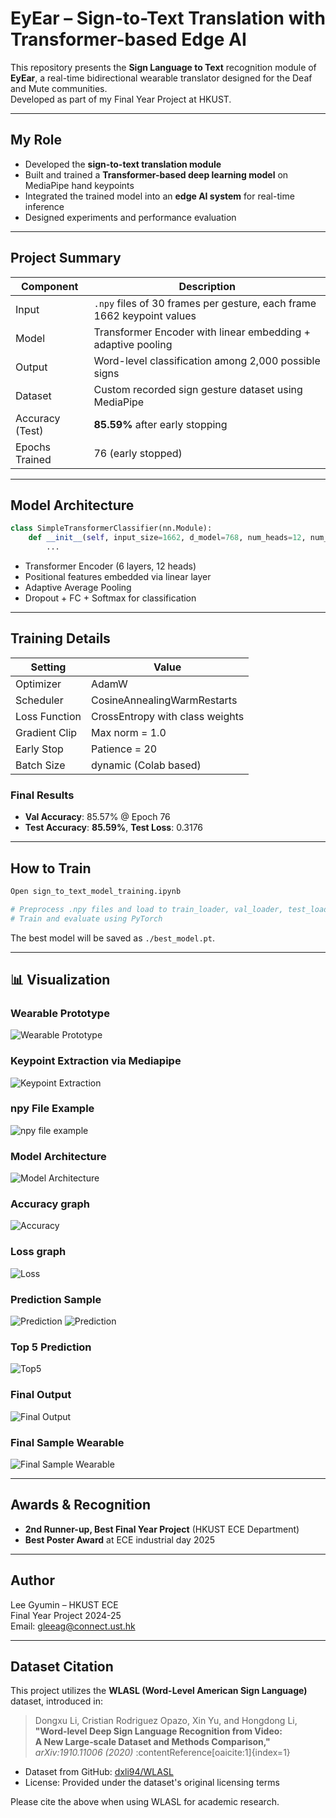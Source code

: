 
#  EyEar – Sign-to-Text Translation with Transformer-based Edge AI

This repository presents the **Sign Language to Text** recognition module of **EyEar**, a real-time bidirectional wearable translator designed for the Deaf and Mute communities.  
Developed as part of my Final Year Project at HKUST.

---

##  My Role

- Developed the **sign-to-text translation module**
- Built and trained a **Transformer-based deep learning model** on MediaPipe hand keypoints
- Integrated the trained model into an **edge AI system** for real-time inference
- Designed experiments and performance evaluation

---

## Project Summary

| Component       | Description |
|------------------|-------------|
| Input            | `.npy` files of 30 frames per gesture, each frame 1662 keypoint values|
| Model            | Transformer Encoder with linear embedding + adaptive pooling |
| Output           | Word-level classification among 2,000 possible signs |
| Dataset          | Custom recorded sign gesture dataset using MediaPipe |
| Accuracy (Test)  | **85.59%** after early stopping |
| Epochs Trained   | 76 (early stopped) |

---

## Model Architecture

```python
class SimpleTransformerClassifier(nn.Module):
    def __init__(self, input_size=1662, d_model=768, num_heads=12, num_layers=6, num_classes=2000):
        ...
```

- Transformer Encoder (6 layers, 12 heads)
- Positional features embedded via linear layer
- Adaptive Average Pooling
- Dropout + FC + Softmax for classification

---

## Training Details

| Setting         | Value       |
|------------------|-------------|
| Optimizer        | AdamW       |
| Scheduler        | CosineAnnealingWarmRestarts |
| Loss Function    | CrossEntropy with class weights |
| Gradient Clip    | Max norm = 1.0 |
| Early Stop       | Patience = 20 |
| Batch Size       | dynamic (Colab based) |

### Final Results

- **Val Accuracy**: 85.57% @ Epoch 76  
- **Test Accuracy**: **85.59%**, **Test Loss**: 0.3176

---

## How to Train

```bash
Open sign_to_text_model_training.ipynb

# Preprocess .npy files and load to train_loader, val_loader, test_loader
# Train and evaluate using PyTorch
```

The best model will be saved as `./best_model.pt`.

---
## 📊 Visualization

### Wearable Prototype
![Wearable Prototype](./wearableprototype.png)

### Keypoint Extraction via Mediapipe
![Keypoint Extraction](./keypointextraction.png)
### npy File Example
![npy file example](./npyexample.png)
### Model Architecture
![Model Architecture](./modelarchitecture.png)
### Accuracy graph
![Accuracy](./acc.png)
### Loss graph
![Loss](./loss.png)
### Prediction Sample 
![Prediction](./sample1.png)
![Prediction](./sample2.png)
### Top 5 Prediction
![Top5](./top5.png)

### Final Output
![Final Output](./finaloutput.png)
### Final Sample Wearable
![Final Sample Wearable](./finalsamplewearable.png)


---

## Awards & Recognition

- **2nd Runner-up, Best Final Year Project** (HKUST ECE Department)
- **Best Poster Award** at ECE industrial day 2025

---

## Author

Lee Gyumin – HKUST ECE  
Final Year Project 2024-25  
Email: gleeag@connect.ust.hk

---

## Dataset Citation

This project utilizes the **WLASL (Word-Level American Sign Language)** dataset, introduced in:

> Dongxu Li, Cristian Rodriguez Opazo, Xin Yu, and Hongdong Li,  
> **"Word‑level Deep Sign Language Recognition from Video:  
> A New Large‑scale Dataset and Methods Comparison,"**  
> *arXiv:1910.11006 (2020)* :contentReference[oaicite:1]{index=1}

- Dataset from GitHub: [dxli94/WLASL](https://github.com/dxli94/WLASL)
- License: Provided under the dataset's original licensing terms

Please cite the above when using WLASL for academic research.
